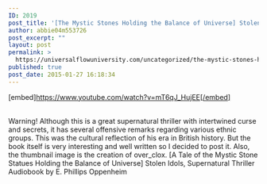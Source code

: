 ```yaml
---
ID: 2019
post_title: '[The Mystic Stones Holding the Balance of Universe] Stolen Idols (Supernatural Thriller Audiobook)'
author: abbie04m553726
post_excerpt: ""
layout: post
permalink: >
  https://universalflowuniversity.com/uncategorized/the-mystic-stones-holding-the-balance-of-universe-stolen-idols-supernatural-thriller-audiobook/
published: true
post_date: 2015-01-27 16:18:34
---
```

[embed]https://www.youtube.com/watch?v=mT6qJ_HujEE[/embed]</br></br>
<p>Warning! Although this is a great supernatural thriller with intertwined curse and secrets, it has several offensive remarks regarding various ethnic groups. This was the cultural reflection of his era in British history. But the book itself is very interesting and well written so I decided to post it. Also, the thumbnail image is the creation of over_clox. 
[A Tale of the Mystic Stone Statues Holding the Balance of Universe] Stolen Idols, Supernatural Thriller Audiobook by E. Phillips Oppenheim</p>